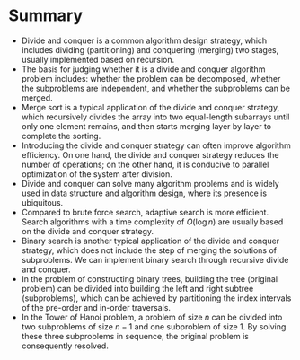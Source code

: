 # Summary

- Divide and conquer is a common algorithm design strategy, which includes dividing (partitioning) and conquering (merging) two stages, usually implemented based on recursion.
- The basis for judging whether it is a divide and conquer algorithm problem includes: whether the problem can be decomposed, whether the subproblems are independent, and whether the subproblems can be merged.
- Merge sort is a typical application of the divide and conquer strategy, which recursively divides the array into two equal-length subarrays until only one element remains, and then starts merging layer by layer to complete the sorting.
- Introducing the divide and conquer strategy can often improve algorithm efficiency. On one hand, the divide and conquer strategy reduces the number of operations; on the other hand, it is conducive to parallel optimization of the system after division.
- Divide and conquer can solve many algorithm problems and is widely used in data structure and algorithm design, where its presence is ubiquitous.
- Compared to brute force search, adaptive search is more efficient. Search algorithms with a time complexity of $O(\log n)$ are usually based on the divide and conquer strategy.
- Binary search is another typical application of the divide and conquer strategy, which does not include the step of merging the solutions of subproblems. We can implement binary search through recursive divide and conquer.
- In the problem of constructing binary trees, building the tree (original problem) can be divided into building the left and right subtree (subproblems), which can be achieved by partitioning the index intervals of the pre-order and in-order traversals.
- In the Tower of Hanoi problem, a problem of size $n$ can be divided into two subproblems of size $n-1$ and one subproblem of size $1$. By solving these three subproblems in sequence, the original problem is consequently resolved.
